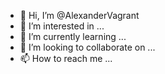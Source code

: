 - 👋 Hi, I’m @AlexanderVagrant
- 👀 I’m interested in ...
- 🌱 I’m currently learning ...
- 💞️ I’m looking to collaborate on ...
- 📫 How to reach me ...

<!---
AlexanderVagrant/AlexanderVagrant is a ✨ special ✨ repository because its `README.md` (this file) appears on your GitHub profile.
You can click the Preview link to take a look at your changes.
--->
